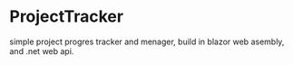 # ProjectTracker

simple project progres tracker and menager, build in blazor web asembly, and .net web api.
